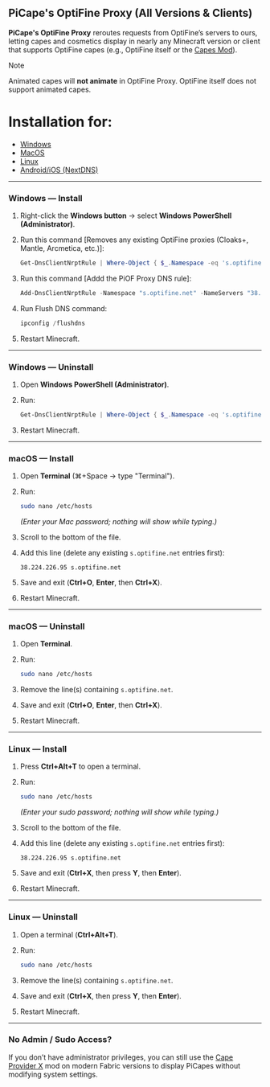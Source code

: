 ## PiCape's OptiFine Proxy (All Versions & Clients)
**PiCape's OptiFine Proxy** reroutes requests from OptiFine’s servers to ours, letting capes and cosmetics display in nearly any Minecraft version or client that supports OptiFine capes (e.g., OptiFine itself or the [Capes Mod](https://modrinth.com/mod/capes)).

> [!NOTE]  
> Animated capes will **not animate** in OptiFine Proxy. OptiFine itself does not support animated capes. 

# Installation for:
* [Windows](#windows--install)
* [MacOS](#macos--install)
* [Linux](#linux--install)
* [Android/iOS (NextDNS)](/notes/mobile-via-dns.md)

---

### Windows — Install
1. Right-click the **Windows button** → select **Windows PowerShell (Administrator)**.  
2. Run this command [Removes any existing OptiFine proxies (Cloaks+, Mantle, Arcmetica, etc.)]:  
   ```powershell
   Get-DnsClientNrptRule | Where-Object { $_.Namespace -eq 's.optifine.net' } | Remove-DnsClientNrptRule -Force; (Get-Content $env:SystemRoot\System32\drivers\etc\hosts | Where-Object { $_ -notmatch 's\.optifine\.net' }) | Set-Content -Path $env:SystemRoot\System32\drivers\etc\hosts -Force
   ```
2. Run this command [Addd the PiOF Proxy DNS rule]:

   ```powershell
   Add-DnsClientNrptRule -Namespace "s.optifine.net" -NameServers "38.224.226.95"
   ```
3. Run Flush DNS command:

   ```powershell
   ipconfig /flushdns
   ```
5. Restart Minecraft.

---

### Windows — Uninstall

1. Open **Windows PowerShell (Administrator)**.
2. Run:

   ```powershell
   Get-DnsClientNrptRule | Where-Object { $_.Namespace -eq 's.optifine.net' } | Remove-DnsClientNrptRule -Force; (Get-Content $env:SystemRoot\System32\drivers\etc\hosts) | Where-Object {$_ -notmatch 's\.optifine\.net'} | Set-Content $env:SystemRoot\System32\drivers\etc\hosts
   ```
3. Restart Minecraft.

---

### macOS — Install

1. Open **Terminal** (⌘+Space → type "Terminal").
2. Run:

   ```bash
   sudo nano /etc/hosts
   ```

   *(Enter your Mac password; nothing will show while typing.)*
3. Scroll to the bottom of the file.
4. Add this line (delete any existing `s.optifine.net` entries first):

   ```
   38.224.226.95 s.optifine.net
   ```
5. Save and exit (**Ctrl+O**, **Enter**, then **Ctrl+X**).
6. Restart Minecraft.

---

### macOS — Uninstall

1. Open **Terminal**.
2. Run:

   ```bash
   sudo nano /etc/hosts
   ```
3. Remove the line(s) containing `s.optifine.net`.
4. Save and exit (**Ctrl+O**, **Enter**, then **Ctrl+X**).
5. Restart Minecraft.

---

### Linux — Install

1. Press **Ctrl+Alt+T** to open a terminal.
2. Run:

   ```bash
   sudo nano /etc/hosts
   ```

   *(Enter your sudo password; nothing will show while typing.)*
3. Scroll to the bottom of the file.
4. Add this line (delete any existing `s.optifine.net` entries first):

   ```
   38.224.226.95 s.optifine.net
   ```
5. Save and exit (**Ctrl+X**, then press **Y**, then **Enter**).
6. Restart Minecraft.

---

### Linux — Uninstall

1. Open a terminal (**Ctrl+Alt+T**).
2. Run:

   ```bash
   sudo nano /etc/hosts
   ```
3. Remove the line(s) containing `s.optifine.net`.
4. Save and exit (**Ctrl+X**, then press **Y**, then **Enter**).
5. Restart Minecraft.

---

### No Admin / Sudo Access?

If you don’t have administrator privileges, you can still use the [Cape Provider X](https://modrinth.com/mod/cape-provider-x) mod on modern Fabric versions to display PiCapes without modifying system settings.
